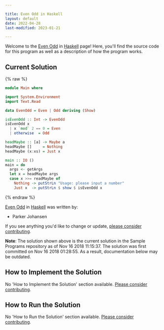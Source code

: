```yaml
---

title: Even Odd in Haskell
layout: default
date: 2022-04-28
last-modified: 2023-01-21

---
```


Welcome to the [Even Odd](https://sampleprograms.io/projects/even-odd) in [Haskell](https://sampleprograms.io/languages/haskell) page! Here, you'll find the source code for this program as well as a description of how the program works.

## Current Solution

{% raw %}

```haskell
module Main where

import System.Environment
import Text.Read

data EvenOdd = Even | Odd deriving (Show)

isEvenOdd :: Int -> EvenOdd
isEvenOdd x
  | x `mod` 2 == 0 = Even
  | otherwise  = Odd

headMaybe :: [a] -> Maybe a
headMaybe []     = Nothing
headMaybe (x:xs) = Just x

main :: IO ()
main = do
  args <- getArgs
  let x = headMaybe args
  case x >>= readMaybe of
    Nothing -> putStrLn "Usage: please input a number"
    Just x  -> putStrLn $ show $ isEvenOdd x
```

{% endraw %}

[Even Odd](https://sampleprograms.io/projects/even-odd) in [Haskell](https://sampleprograms.io/languages/haskell) was written by:

- Parker Johansen

If you see anything you'd like to change or update, [please consider contributing](https://github.com/TheRenegadeCoder/sample-programs).

**Note**: The solution shown above is the current solution in the Sample Programs repository as of Nov 16 2018 11:15:37. The solution was first committed on Nov 16 2018 01:28:55. As a result, documentation below may be outdated.

## How to Implement the Solution

No 'How to Implement the Solution' section available. [Please consider contributing](https://github.com/TheRenegadeCoder/sample-programs-website).

## How to Run the Solution

No 'How to Run the Solution' section available. [Please consider contributing](https://github.com/TheRenegadeCoder/sample-programs-website).